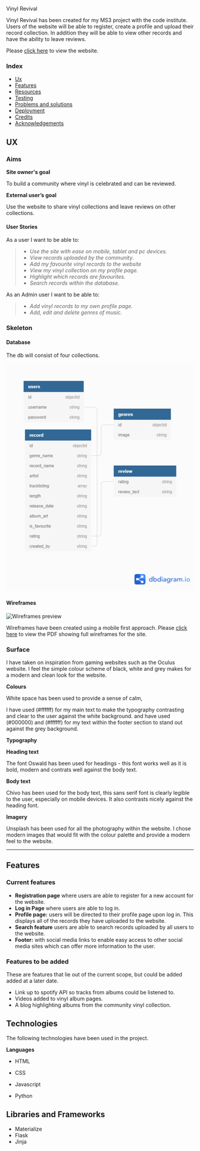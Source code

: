 Vinyl Revival




Vinyl Revival has been created for my MS3 project with the code institute. Users of the website will be able to register, create a profile and upload their
record collection. In addition they will be able to view other records and have the ability to leave reviews. 


Please [click here](https://vinyl-revival-project.herokuapp.com) to view the website.

### Index

- [Ux](#ux)
- [Features](#features)
- [Resources](#resources)
- [Testing](#testing)
- [Problems and solutions](#problems-and-solutions)
- [Deployment](#deployment)
- [Credits](#credits)
- [Acknowledgements](#acknowledgements)




## UX
 
### Aims

**Site owner's goal**

To build a community where vinyl is celebrated and can be reviewed. 

**External user’s goal** 

Use the website to share vinyl collections and leave reviews on other collections.


 
#### User Stories
As a user I want to be able to:


> -  *Use the site with ease on mobile, tablet and pc devices.*
> -  *View records uploaded by the community*.
> -  *Add my favourite vinyl records to the website*
> -  *View my vinyl collection on my profile page.*
> - *Highlight which records are favourites.*
> - *Search records within the database.*


As an Admin user I want to be able to:


> -  *Add vinyl records to my own profile page.*
> -  *Add, edit and delete genres of music.*


### Skeleton

#### Database

The db will consist of four collections. 

 ![db diagram](readme_documentation/dbdiagram.png)

#### Wireframes

![Wireframes preview]()

Wireframes have been created using a mobile first approach. 
Please [click here](readmedocumentation/READMEimages/) to view the PDF showing full wireframes for the site. 

### Surface
I have taken on inspiration from gaming websites such as the Oculus website. I feel the simple colour scheme
of black, white and grey makes for a modern and clean look for the website. 


**Colours**

White space has been used to provide a sense of calm,

I have used (#ffffff) for my main text to make the typography contrasting and clear to the user against the white background. 
and have used (#000000) and (#ffffff) for my text within the footer section to stand out against the grey background. 

**Typography**


**Heading text**

The font Oswald has been used for headings - this font works well as it is bold, modern and contrats well against the body text. 

**Body text**

Chivo has been used for the body text, this sans serif font is clearly legible to the user, especially on mobile devices. It also contrasts nicely
against the heading font.


**Imagery**

Unsplash has been used for all the photography within the website. I chose modern images that would fit with
the colour palette and provide a modern feel to the website. 



---
## Features

### Current features

- **Registration page** where users are able to register for a new account for the website.
- **Log in Page** where users are able to log in.
- **Profile page:** users will be directed to their profile page upon log in. This displays all of the records
they have uploaded to the website. 
- **Search feature** users are able to search records uploaded by all users to the website.
- **Footer:** with social media links to enable easy access to other social media sites which can offer more information to the user.

### Features to be added

These are features that lie out of the current scope, but could be added added at a later date.

- Link up to spotify API so tracks from albums could be listened to.
- Videos added to vinyl album pages.
- A blog highlighting albums from the community vinyl collection.  


## Technologies 

The following technologies have been used in the project.

**Languages**

- HTML 

- CSS

- Javascript

- Python

## Libraries and Frameworks

- Materialize
- Flask
- Jinja




